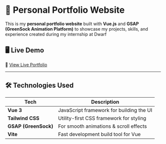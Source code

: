 # 🚀 Personal Portfolio Website

This is my **personal portfolio website** built with **Vue.js** and **GSAP (GreenSock Animation Platform)** to showcase my projects, skills, and experience created during my internship at Dwarf

## 🖥️ Live Demo
🔗 [View Live Portfolio]((https://portfolio-xi-five-43.vercel.app/))

---

## 🛠️ Technologies Used

| Tech | Description |
|------|------------|
| **Vue 3** | JavaScript framework for building the UI |
| **Tailwind CSS** | Utility-first CSS framework for styling |
| **GSAP (GreenSock)** | For smooth animations & scroll effects |
| **Vite** | Fast development build tool for Vue |
